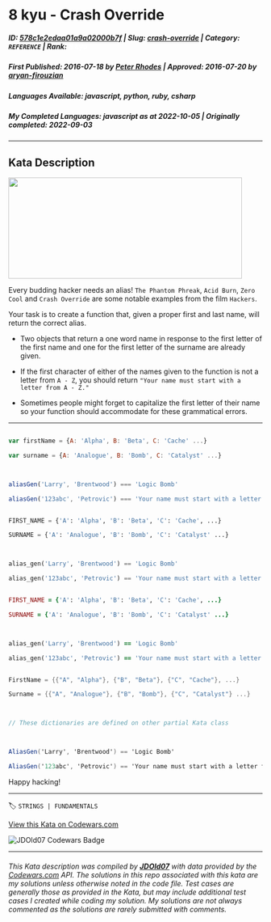 # 8 kyu - Crash Override

##### **ID**: [578c1e2edaa01a9a02000b7f](https://www.codewars.com/kata/578c1e2edaa01a9a02000b7f) | **Slug**: [crash-override](https://www.codewars.com/kata/578c1e2edaa01a9a02000b7f) | **Category**: `REFERENCE` | **Rank**: <span style="color:white">8 kyu</span>

##### **First Published**: 2016-07-18 ***by*** [Peter Rhodes](https://www.codewars.com/users/Peter%20Rhodes) | **Approved**: 2016-07-20 ***by*** [aryan-firouzian](https://www.codewars.com/users/aryan-firouzian)

##### **Languages Available**: javascript, python, ruby, csharp

##### **My Completed Languages**: javascript ***as at*** 2022-10-05 | **Originally completed**: 2022-09-03

---

## Kata Description


<img src="https://media.giphy.com/media/13AN8X7jBIm15m/giphy.gif" style="width:463px;height:200px;">



Every budding hacker needs an alias! `The Phantom Phreak`, `Acid Burn`, `Zero Cool` and `Crash Override` are some notable examples from the film `Hackers`.



Your task is to create a function that, given a proper first and last name, will return the correct alias.



* Two objects that return a one word name in response to the first letter of the first name and one for the first letter of the surname are already given.



* If the first character of either of the names given to the function is not a letter from `A - Z`, you should return `"Your name must start with a letter from A - Z."`



* Sometimes people might forget to capitalize the first letter of their name so your function should accommodate for these grammatical errors.



---



```javascript

var firstName = {A: 'Alpha', B: 'Beta', C: 'Cache' ...}

var surname = {A: 'Analogue', B: 'Bomb', C: 'Catalyst' ...}



aliasGen('Larry', 'Brentwood') === 'Logic Bomb'

aliasGen('123abc', 'Petrovic') === 'Your name must start with a letter from A - Z.'

```



```python

FIRST_NAME = {'A': 'Alpha', 'B': 'Beta', 'C': 'Cache', ...}

SURNAME = {'A': 'Analogue', 'B': 'Bomb', 'C': 'Catalyst' ...}



alias_gen('Larry', 'Brentwood') == 'Logic Bomb'

alias_gen('123abc', 'Petrovic') == 'Your name must start with a letter from A - Z.'

```



```ruby

FIRST_NAME = {'A': 'Alpha', 'B': 'Beta', 'C': 'Cache', ...}

SURNAME = {'A': 'Analogue', 'B': 'Bomb', 'C': 'Catalyst' ...}



alias_gen('Larry', 'Brentwood') == 'Logic Bomb'

alias_gen('123abc', 'Petrovic') == 'Your name must start with a letter from A - Z.'

```



```csharp

FirstName = {{"A", "Alpha"}, {"B", "Beta"}, {"C", "Cache"}, ...}

Surname = {{"A", "Analogue"}, {"B", "Bomb"}, {"C", "Catalyst"} ...}



// These dictionaries are defined on other partial Kata class



AliasGen('Larry', 'Brentwood') == 'Logic Bomb'

AliasGen('123abc', 'Petrovic') == 'Your name must start with a letter from A - Z.'

```



Happy hacking!



---


🏷 `STRINGS | FUNDAMENTALS`


[View this Kata on Codewars.com](https://www.codewars.com/kata/578c1e2edaa01a9a02000b7f)

![](https://www.codewars.com/users/jdold07/badges/large "JDOld07 Codewars Badge")

---

###### *This Kata description was compiled by [**JDOld07**](https://tpstech.dev) with data provided by the [Codewars.com](https://www.codewars.com) API.  The solutions in this repo associated with this kata are my solutions unless otherwise noted in the code file.  Test cases are generally those as provided in the Kata, but may include additional test cases I created while coding my solution.  My solutions are not always commented as the solutions are rarely submitted with comments.*
